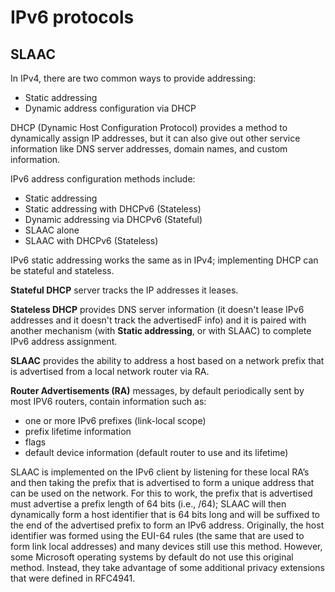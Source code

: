 # IPv6 protocols


## SLAAC

In IPv4, there are two common ways to provide addressing:
- Static addressing
- Dynamic address configuration via DHCP

DHCP (Dynamic Host Configuration Protocol) provides a method to dynamically assign IP addresses, but it can also give out other service information like DNS server addresses, domain names, and custom information.

IPv6 address configuration methods include:
- Static addressing
- Static addressing with DHCPv6 (Stateless)
- Dynamic addressing via DHCPv6 (Stateful)
- SLAAC alone
- SLAAC with DHCPv6 (Stateless)

IPv6 static addressing works the same as in IPv4; implementing DHCP can be stateful and stateless.

**Stateful DHCP** server tracks the IP addresses it leases.

**Stateless DHCP** provides DNS server information (it doesn't lease IPv6 addresses and it doesn't track the advertisedF info) and it is paired with another mechanism (with **Static addressing**, or with SLAAC) to complete IPv6 address assignment.

**SLAAC** provides the ability to address a host based on a network prefix that is advertised from a local network router via RA.

**Router Advertisements (RA)** messages, by default periodically sent by most IPV6 routers, contain information such as:
- one or more IPv6 prefixes (link-local scope)
- prefix lifetime information
- flags
- default device information (default router to use and its lifetime)

SLAAC is implemented on the IPv6 client by listening for these local RA’s and then taking the prefix that is advertised to form a unique address that can be used on the network. For this to work, the prefix that is advertised must advertise a prefix length of 64 bits (i.e., /64); SLAAC will then dynamically form a host identifier that is 64 bits long and will be suffixed to the end of the advertised prefix to form an IPv6 address. Originally, the host identifier was formed using the EUI-64 rules (the same that are used to form link local addresses) and many devices still use this method. However, some Microsoft operating systems by default do not use this original method. Instead, they take advantage of some additional privacy extensions that were defined in RFC4941.
